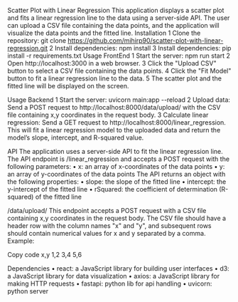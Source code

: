 Scatter Plot with Linear Regression
This application displays a scatter plot and fits a linear regression line to the data using a server-side API. The user can upload a CSV file containing the data points, and the application will visualize the data points and the fitted line.
Installation
	1	Clone the repository: git clone https://github.com/mihirp90/scatter-plot-with-linear-regression.git
	2	Install dependencies: npm install
	3	Install dependencies: pip install -r requirements.txt
Usage FrontEnd
	1	Start the server: npm run start
	2	Open http://localhost:3000 in a web browser.
	3	Click the "Upload CSV" button to select a CSV file containing the data points.
	4	Click the "Fit Model" button to fit a linear regression line to the data.
	5	The scatter plot and the fitted line will be displayed on the screen.

Usage Backend
	1	Start the server: uvicorn main:app --reload
	2	Upload data: Send a POST request to http://localhost:8000/data/upload/ with the CSV file containing x,y coordinates in the request body.
	3	Calculate linear regression: Send a GET request to http://localhost:8000/linear_regression. This will fit a linear regression model to the uploaded data and return the model’s slope, intercept, and R-squared value.

API
The application uses a server-side API to fit the linear regression line. The API endpoint is /linear_regression and accepts a POST request with the following parameters:
	•	x: an array of x-coordinates of the data points
	•	y: an array of y-coordinates of the data points
The API returns an object with the following properties:
	•	slope: the slope of the fitted line
	•	intercept: the y-intercept of the fitted line
	•	rSquared: the coefficient of determination (R-squared) of the fitted line

/data/upload/
This endpoint accepts a POST request with a CSV file containing x,y coordinates in the request body. The CSV file should have a header row with the column names "x" and "y", and subsequent rows should contain numerical values for x and y separated by a comma. Example:

Copy code
x,y 1,2 3,4 5,6


Dependencies
	•	react: a JavaScript library for building user interfaces
	•	d3: a JavaScript library for data visualization
	•	axios: a JavaScript library for making HTTP requests
	•	fastapi: python lib for api handling
	•	uvicorn: python server
